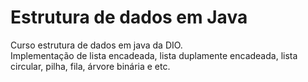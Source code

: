 # Estrutura de dados em Java
Curso estrutura de dados em java da DIO. <br>
Implementação de lista encadeada, lista duplamente encadeada, lista circular, pilha, fila, árvore binária e etc.
